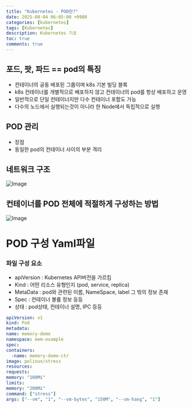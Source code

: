 ```yaml
---
title: "Kubernetes - POD란?"
date: 2025-08-04 06:05:00 +0900
categories: [kubernetes]
tags: [Kubernetes]
description: Kubernetes 기초
toc: true
comments: true
---
```


## 포드, 팟, 파드 == pod의 특징

- 컨테이너의 공동 배포된 그룹이며 k8s 기본 빌딩 블록
- k8s 컨테이너를 개별적으로 배포하지 않고 컨테이너의 pod를 항상 배포하고 운영
- 일반적으로 단일 컨테이너지만 다수 컨테이너 포함도 가능
- 다수의 노드에서 실행되는것이 아니라 한 Node에서 독립적으로 실행
## POD 관리

- 장점
- 동일한 pod의 컨테이너 사이의 부분 격리
## 네트워크 구조

![Image](https://prod-files-secure.s3.us-west-2.amazonaws.com/e6db513d-ec54-40ff-aa74-2487b0bcfe15/f38ce897-ad6d-434b-a035-f306e89b207f/Untitled.png?X-Amz-Algorithm=AWS4-HMAC-SHA256&X-Amz-Content-Sha256=UNSIGNED-PAYLOAD&X-Amz-Credential=ASIAZI2LB466SGZGZK4C%2F20250804%2Fus-west-2%2Fs3%2Faws4_request&X-Amz-Date=20250804T072314Z&X-Amz-Expires=3600&X-Amz-Security-Token=IQoJb3JpZ2luX2VjEAcaCXVzLXdlc3QtMiJGMEQCIDLoeI4S3VB1GEcYwSPORX5g32lQnGpRwgT9BTqVuiw0AiBZYD1U45gpAjkdJvm1FIYCV1PkSABap62MGJqH8O4tECr%2FAwhAEAAaDDYzNzQyMzE4MzgwNSIMsHKMTvBGdaz8%2BwNQKtwDko79f7FWDOnWtNSyz%2Fu3X%2BrlN4HnhSjcRG404pc04J9LF6xDpCpoO0IjaSlrWVxr8Y%2BTOIow7wUOMubXkPPzn4iT1LTllq24EiLCp9jtKP4yO1NhBuKLpgIwF7iIWl2AMoHO%2FO6hYy6CG0efctIw%2BBL4Gyrbo3X6JPYdhhM15WM1IKbtzfWAHcXJpPRBMeTmSZD3PU8Bt9OscdOYwfadNjrUgsUH4mhqxkVHjuUtkGciJXTTwC56%2BcUjbcJMm8hNbcoDVLh0LUFmASNIS2V%2F7uyv3%2FKmoNeSaiRSQ0ZEkN%2FZ3xfntWOPYINl4Ftu9dRUN3Ezq7ceTivnBmgVY3JM1l26PdFSWNbfrLxozyKJTieCzqPpltzO6QkPa89ff7OY%2Fd1F2bUNnztseXaKa%2FpIhKwEg6DLeB8Au3evvvanMo2yts%2B3f9oOeAtA7e4LWCzh9zOgsopt9WcI8Pl9lGT59%2F5%2Fi%2FmpcI24VvNdcxsqcJEolm0H5PHVlhTkFdyoKNmSo1yMdpWsblBnQzKBB2qMMPN0Ei15Qr2wdQIGeWuYY1xsaliT7x1RuLLn9LjdisYkO2AnHe%2BRb3lDPF80UsNQJ6fHwg9v7KYeteIcJBYRPMEj%2FtDM0%2BjygLZ3Fiwwv7bBxAY6pgFiWBeQeqQEmnEUJKL%2FFJ53gRVgdiDZOPR%2FUAMyJCx998DKChXjs0QgQNu%2BXnp92pIOWa%2BHptv8aAKhxlBdp51EgF6KYLRwpC7skMXg7DtCv1UK88v6SpTAVFYvi15Zb5%2BBAov%2FeZPNvEQmHfT0L7yyaMvyVxuI1RaxHoNfx0te0p6WQQXrSES%2BcRWkb2EMSFrwg4AZKpp1ZX5etE51L%2FAfMug9oCAv&X-Amz-Signature=fff0f0883000cbb2c5220f8cb10112a29ab5d7d8a9c72002930649de5afd2502&X-Amz-SignedHeaders=host&x-amz-checksum-mode=ENABLED&x-id=GetObject)

## 컨테이너를 POD 전체에 적절하게 구성하는 방법

![Image](https://prod-files-secure.s3.us-west-2.amazonaws.com/e6db513d-ec54-40ff-aa74-2487b0bcfe15/811279dd-4730-40a6-bff1-b650bb32201c/Untitled.png?X-Amz-Algorithm=AWS4-HMAC-SHA256&X-Amz-Content-Sha256=UNSIGNED-PAYLOAD&X-Amz-Credential=ASIAZI2LB466SGZGZK4C%2F20250804%2Fus-west-2%2Fs3%2Faws4_request&X-Amz-Date=20250804T072314Z&X-Amz-Expires=3600&X-Amz-Security-Token=IQoJb3JpZ2luX2VjEAcaCXVzLXdlc3QtMiJGMEQCIDLoeI4S3VB1GEcYwSPORX5g32lQnGpRwgT9BTqVuiw0AiBZYD1U45gpAjkdJvm1FIYCV1PkSABap62MGJqH8O4tECr%2FAwhAEAAaDDYzNzQyMzE4MzgwNSIMsHKMTvBGdaz8%2BwNQKtwDko79f7FWDOnWtNSyz%2Fu3X%2BrlN4HnhSjcRG404pc04J9LF6xDpCpoO0IjaSlrWVxr8Y%2BTOIow7wUOMubXkPPzn4iT1LTllq24EiLCp9jtKP4yO1NhBuKLpgIwF7iIWl2AMoHO%2FO6hYy6CG0efctIw%2BBL4Gyrbo3X6JPYdhhM15WM1IKbtzfWAHcXJpPRBMeTmSZD3PU8Bt9OscdOYwfadNjrUgsUH4mhqxkVHjuUtkGciJXTTwC56%2BcUjbcJMm8hNbcoDVLh0LUFmASNIS2V%2F7uyv3%2FKmoNeSaiRSQ0ZEkN%2FZ3xfntWOPYINl4Ftu9dRUN3Ezq7ceTivnBmgVY3JM1l26PdFSWNbfrLxozyKJTieCzqPpltzO6QkPa89ff7OY%2Fd1F2bUNnztseXaKa%2FpIhKwEg6DLeB8Au3evvvanMo2yts%2B3f9oOeAtA7e4LWCzh9zOgsopt9WcI8Pl9lGT59%2F5%2Fi%2FmpcI24VvNdcxsqcJEolm0H5PHVlhTkFdyoKNmSo1yMdpWsblBnQzKBB2qMMPN0Ei15Qr2wdQIGeWuYY1xsaliT7x1RuLLn9LjdisYkO2AnHe%2BRb3lDPF80UsNQJ6fHwg9v7KYeteIcJBYRPMEj%2FtDM0%2BjygLZ3Fiwwv7bBxAY6pgFiWBeQeqQEmnEUJKL%2FFJ53gRVgdiDZOPR%2FUAMyJCx998DKChXjs0QgQNu%2BXnp92pIOWa%2BHptv8aAKhxlBdp51EgF6KYLRwpC7skMXg7DtCv1UK88v6SpTAVFYvi15Zb5%2BBAov%2FeZPNvEQmHfT0L7yyaMvyVxuI1RaxHoNfx0te0p6WQQXrSES%2BcRWkb2EMSFrwg4AZKpp1ZX5etE51L%2FAfMug9oCAv&X-Amz-Signature=bcb69f6d36aafe81cd65f402bc2c7b17884ea4ee16cedc6438fe6121fddc9e46&X-Amz-SignedHeaders=host&x-amz-checksum-mode=ENABLED&x-id=GetObject)

 

# POD 구성 Yaml파일

### 파일 구성 요소

- apiVersion : Kubernetes API버전을 가르킴
- Kind : 어떤 리소스 유형인지 (pod, service, replica) 
- MetaData : pod와 관련된 이름, NameSpace, label 그 밖의 정보 존재
- Spec : 컨테이너 볼륨 정보 등등
- 상태 : pod상태, 컨테이너 설명, IPC 등등
```yaml
apiVersion: v1
kind: Pod
metadata:
name: memory-demo
namespace: mem-example
spec:
containers:
  -name: memory-demo-ctr
image: polinux/stress
resources:
requests:
memory: "100Mi"
limits:
memory: "200Mi"
command: ["stress"]
args: ["--vm", "1", "--vm-bytes", "150M", "--vm-hang", "1"]
```


